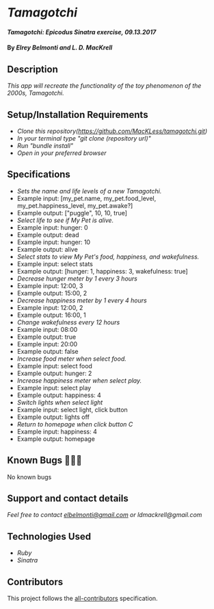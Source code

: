 # _Tamagotchi_

#### _Tamagotchi: Epicodus Sinatra exercise, 09.13.2017_

#### By _**Elrey Belmonti and L. D. MacKrell**_

## Description

_This app will recreate the functionality of the toy phenomenon of the 2000s, Tamagotchi._

## Setup/Installation Requirements

* _Clone this repository(https://github.com/MacKLess/tamagotchi.git)_
* _In your terminal type "git clone (repository url)"_
* _Run "bundle install"_
* _Open in your preferred browser_

## Specifications

* _Sets the name and life levels of a new Tamagotchi._
* Example input: [my_pet.name, my_pet.food_level, my_pet.happiness_level, my_pet.awake?]
* Example output: ["puggle", 10, 10, true]
* _Select life to see if My Pet is alive._
* Example input: hunger: 0
* Example output: dead
* Example input: hunger: 10
* Example output: alive
* _Select stats to view My Pet's food, happiness, and wakefulness._
* Example input: select stats
* Example output: [hunger: 1, happiness: 3, wakefulness: true]
* _Decrease hunger meter by 1 every 3 hours_
* Example input: 12:00, 3
* Example output: 15:00, 2
* _Decrease happiness meter by 1 every 4 hours_
* Example input: 12:00, 2
* Example output: 16:00, 1
* _Change wakefulness every 12 hours_
* Example input: 08:00
* Example output: true
* Example input: 20:00
* Example output: false
* _Increase food meter when select food._
* Example input: select food
* Example output: hunger: 2
* _Increase happiness meter when select play._
* Example input: select play
* Example output: happiness: 4
* _Switch lights when select light_
* Example input: select light, click button
* Example output: lights off
* _Return to homepage when click button C_
* Example input: happiness: 4
* Example output: homepage




## Known Bugs 🐛🐛🐛

No known bugs

## Support and contact details

_Feel free to contact elbelmonti@gmail.com or ldmackrell@gmail.com_

## Technologies Used

* _Ruby_
* _Sinatra_

## Contributors

<!-- Contributors START
Elrey_Belmonti Elreyb https://github.com/ElreyB code doc tests design
L._D._MacKrell MacKLess https://github.com/MacKLess code doc tests design
Contributors END -->
<!-- Contributors table START -->
<!-- Contributors table END -->
This project follows the [all-contributors](https://github.com/kentcdodds/all-contributors) specification.
